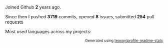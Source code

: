 Joined Github **2** years ago.

Since then I pushed **3719** commits, opened **8** issues, submitted **254** pull requests

Most used languages across my projects:


<p align="right"><sub>Generated using <a href="https://github.com/marketplace/actions/profile-readme-stats">teoxoy/profile-readme-stats</a></sub></p>
